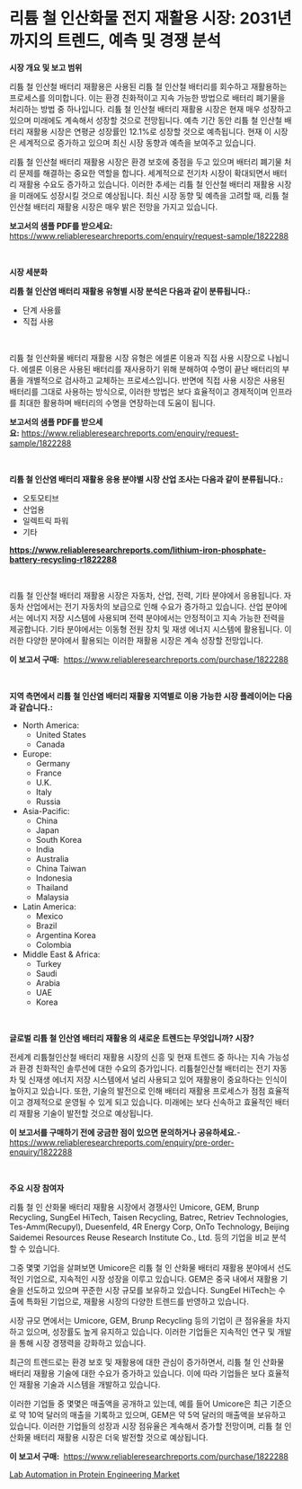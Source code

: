 <p><h1>리튬 철 인산화물 전지 재활용 시장: 2031년까지의 트렌드, 예측 및 경쟁 분석</h1></p><p><strong>시장 개요 및 보고 범위</strong></p>
<p><p>리튬 철 인산철 배터리 재활용은 사용된 리튬 철 인산철 배터리를 회수하고 재활용하는 프로세스를 의미합니다. 이는 환경 친화적이고 지속 가능한 방법으로 배터리 폐기물을 처리하는 방법 중 하나입니다. 리튬 철 인산철 배터리 재활용 시장은 현재 매우 성장하고 있으며 미래에도 계속해서 성장할 것으로 전망됩니다. 예측 기간 동안 리튬 철 인산철 배터리 재활용 시장은 연평균 성장률인 12.1%로 성장할 것으로 예측됩니다. 현재 이 시장은 세계적으로 증가하고 있으며 최신 시장 동향과 예측을 보여주고 있습니다.</p><p>리튬 철 인산철 배터리 재활용 시장은 환경 보호에 중점을 두고 있으며 배터리 폐기물 처리 문제를 해결하는 중요한 역할을 합니다. 세계적으로 전기차 시장이 확대되면서 배터리 재활용 수요도 증가하고 있습니다. 이러한 추세는 리튬 철 인산철 배터리 재활용 시장을 미래에도 성장시킬 것으로 예상됩니다. 최신 시장 동향 및 예측을 고려할 때, 리튬 철 인산철 배터리 재활용 시장은 매우 밝은 전망을 가지고 있습니다.</p></p>
<p><strong>보고서의 샘플 PDF를 받으세요:</strong> <a href="https://www.reliableresearchreports.com/enquiry/request-sample/1822288">https://www.reliableresearchreports.com/enquiry/request-sample/1822288</a></p>
<p>&nbsp;</p>
<p><strong>시장 세분화</strong></p>
<p><strong>리튬 철 인산염 배터리 재활용 유형별 시장 분석은 다음과 같이 분류됩니다.:</strong></p>
<p><ul><li>단계 사용률</li><li>직접 사용</li></ul></p>
<p>&nbsp;</p>
<p><p>리튬 철 인산화물 배터리 재활용 시장 유형은 에셀론 이용과 직접 사용 시장으로 나뉩니다. 에셀론 이용은 사용된 배터리를 재사용하기 위해 분해하여 수명이 끝난 배터리의 부품을 개별적으로 검사하고 교체하는 프로세스입니다. 반면에 직접 사용 시장은 사용된 배터리를 그대로 사용하는 방식으로, 이러한 방법은 보다 효율적이고 경제적이며 인프라를 최대한 활용하며 배터리의 수명을 연장하는데 도움이 됩니다.</p></p>
<p><strong>보고서의 샘플 PDF를 받으세요:</strong>&nbsp;<a href="https://www.reliableresearchreports.com/enquiry/request-sample/1822288">https://www.reliableresearchreports.com/enquiry/request-sample/1822288</a></p>
<p>&nbsp;</p>
<p><strong> 리튬 철 인산염 배터리 재활용 응용 분야별 시장 산업 조사는 다음과 같이 분류됩니다.:</strong></p>
<p><ul><li>오토모티브</li><li>산업용</li><li>일렉트릭 파워</li><li>기타</li></ul></p>
<p><strong><a href="https://www.reliableresearchreports.com/lithium-iron-phosphate-battery-recycling-r1822288">https://www.reliableresearchreports.com/lithium-iron-phosphate-battery-recycling-r1822288</a></strong></p>
<p>&nbsp;</p>
<p><p>리튬 철 인산철 배터리 재활용 시장은 자동차, 산업, 전력, 기타 분야에서 응용됩니다. 자동차 산업에서는 전기 자동차의 보급으로 인해 수요가 증가하고 있습니다. 산업 분야에서는 에너지 저장 시스템에 사용되며 전력 분야에서는 안정적이고 지속 가능한 전력을 제공합니다. 기타 분야에서는 이동형 전원 장치 및 재생 에너지 시스템에 활용됩니다. 이러한 다양한 분야에서 활용되는 이러한 재활용 시장은 계속 성장할 전망입니다.</p></p>
<p><strong>이 보고서 구매:</strong>&nbsp; <a href="https://www.reliableresearchreports.com/purchase/1822288">https://www.reliableresearchreports.com/purchase/1822288</a></p>
<p>&nbsp;</p>
<p><strong>지역 측면에서 리튬 철 인산염 배터리 재활용 지역별로 이용 가능한 시장 플레이어는 다음과 같습니다.:</strong></p>
<p><ul>
    <li>
        North America:
        <ul>
            <li>United States</li>
            <li>Canada</li>
        </ul>
    </li>
    <li>
        Europe:
        <ul>
            <li>Germany</li>
            <li>France</li>
            <li>U.K.</li>
            <li>Italy</li>
            <li>Russia</li>
        </ul>
    </li>
    <li>
        Asia-Pacific:
        <ul>
            <li>China</li>
            <li>Japan</li>
            <li>South Korea</li>
            <li>India</li>
            <li>Australia</li>
            <li>China Taiwan</li>
            <li>Indonesia</li>
            <li>Thailand</li>
            <li>Malaysia</li>
        </ul>
    </li>
    <li>
        Latin America:
        <ul>
            <li>Mexico</li>
            <li>Brazil</li>
            <li>Argentina Korea</li>
            <li>Colombia</li>
        </ul>
    </li>
    <li>
        Middle East & Africa:
        <ul>
            <li>Turkey</li>
            <li>Saudi</li>
            <li>Arabia</li>
            <li>UAE</li>
            <li>Korea</li>
        </ul>
    </li>
    </ul></p>
<p>&nbsp;</p>
<p><strong>글로벌 리튬 철 인산염 배터리 재활용 의 새로운 트렌드는 무엇입니까? 시장?</strong></p>
<p><p>전세계 리튬철인산철 배터리 재활용 시장의 신흥 및 현재 트렌드 중 하나는 지속 가능성과 환경 친화적인 솔루션에 대한 수요의 증가입니다. 리튬철인산철 배터리는 전기 자동차 및 신재생 에너지 저장 시스템에서 널리 사용되고 있어 재활용이 중요하다는 인식이 높아지고 있습니다. 또한, 기술의 발전으로 인해 배터리 재활용 프로세스가 점점 효율적이고 경제적으로 운영될 수 있게 되고 있습니다. 미래에는 보다 신속하고 효율적인 배터리 재활용 기술이 발전할 것으로 예상됩니다.</p></p>
<p><strong>이 보고서를 구매하기 전에 궁금한 점이 있으면 문의하거나 공유하세요.</strong>- <a href="https://www.reliableresearchreports.com/enquiry/pre-order-enquiry/1822288">https://www.reliableresearchreports.com/enquiry/pre-order-enquiry/1822288</a></p>
<p>&nbsp;</p>
<p><strong>주요 시장 참여자</strong></p>
<p><p>리튬 철 인 산화물 배터리 재활용 시장에서 경쟁사인 Umicore, GEM, Brunp Recycling, SungEel HiTech, Taisen Recycling, Batrec, Retriev Technologies, Tes-Amm(Recupyl), Duesenfeld, 4R Energy Corp, OnTo Technology, Beijing Saidemei Resources Reuse Research Institute Co., Ltd. 등의 기업을 비교 분석할 수 있습니다. </p><p>그중 몇몇 기업을 살펴보면 Umicore은 리튬 철 인 산화물 배터리 재활용 분야에서 선도적인 기업으로, 지속적인 시장 성장을 이루고 있습니다. GEM은 중국 내에서 재활용 기술을 선도하고 있으며 꾸준한 시장 규모를 보유하고 있습니다. SungEel HiTech는 수출에 특화된 기업으로, 재활용 시장의 다양한 트렌드를 반영하고 있습니다.</p><p>시장 규모 면에서는 Umicore, GEM, Brunp Recycling 등의 기업이 큰 점유율을 차지하고 있으며, 성장률도 높게 유지하고 있습니다. 이러한 기업들은 지속적인 연구 및 개발을 통해 시장 경쟁력을 강화하고 있습니다.</p><p>최근의 트렌드로는 환경 보호 및 재활용에 대한 관심이 증가하면서, 리튬 철 인 산화물 배터리 재활용 기술에 대한 수요가 증가하고 있습니다. 이에 따라 기업들은 보다 효율적인 재활용 기술과 시스템을 개발하고 있습니다.</p><p>이러한 기업들 중 몇몇은 매출액을 공개하고 있는데, 예를 들어 Umicore은 최근 기준으로 약 10억 달러의 매출을 기록하고 있으며, GEM은 약 5억 달러의 매출액을 보유하고 있습니다. 이러한 기업들의 성장과 시장 점유율은 계속해서 증가할 전망이며, 리튬 철 인 산화물 배터리 재활용 시장은 더욱 발전할 것으로 예상됩니다.</p></p>
<p><strong>이 보고서 구매:</strong>&nbsp;&nbsp;<a href="https://www.reliableresearchreports.com/purchase/1822288">https://www.reliableresearchreports.com/purchase/1822288</a></p>
<p><p><a href="https://eight-handstand-8fb.notion.site/Lab-Automation-in-Protein-Engineering-Market-Size-CAGR-Trends-2024-2030-f5cb0599c9914662b84a708eae1e3926">Lab Automation in Protein Engineering Market</a></p></p>
